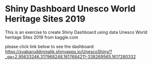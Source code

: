 # Shiny Dashboard Unesco World Heritage Sites 2019


This is an exercise to create Shiny Dashboard using data Unesco World heritage Sites 2019 from kaggle.com

please click link below to see the dashboard:
https://syabaruddinmalik.shinyapps.io/UnescoShiny/?_ga=2.95633246.317968248.1617684211-338269565.1617280332
